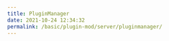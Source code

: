 ```yaml
---
title: PluginManager
date: 2021-10-24 12:34:32
permalink: /basic/plugin-mod/server/pluginmanager/
---
```

